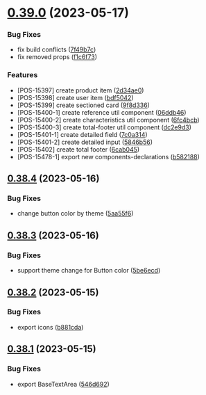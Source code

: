 # [0.39.0](https://github.com/idbi/components/compare/v0.38.4...v0.39.0) (2023-05-17)


### Bug Fixes

* fix build conflicts ([7f49b7c](https://github.com/idbi/components/commit/7f49b7c921230d3d35e00cdd82d7b67d7f797646))
* fix removed props ([f1c6f73](https://github.com/idbi/components/commit/f1c6f7384d80b9e36035494587ca32ff631b822d))


### Features

* [POS-15397] create product item ([2d34ae0](https://github.com/idbi/components/commit/2d34ae0198275c2387a33e70c2f2c7b9e4619bac))
* [POS-15398] create user item ([bdf5042](https://github.com/idbi/components/commit/bdf504258d90ba4ba5b5c2f1940d25845f8e0842))
* [POS-15399] create sectioned card ([9f8d336](https://github.com/idbi/components/commit/9f8d33655fc142f321f168949b4fad10400f46ef))
* [POS-15400-1] create reference util component ([06ddb46](https://github.com/idbi/components/commit/06ddb4659ca9f745b5c69afccd32ee31f16e764e))
* [POS-15400-2] create characteristics util component ([6fc4bcb](https://github.com/idbi/components/commit/6fc4bcbcabfaa648c06f4a37d4da270f140927d1))
* [POS-15400-3] create total-footer util component ([dc2e9d3](https://github.com/idbi/components/commit/dc2e9d3f7fb42136f08355edb2f68400007d0198))
* [POS-15401-1] create detailed field ([7c0a314](https://github.com/idbi/components/commit/7c0a3141901e99dc1e2167a816315d7ab5f8e86c))
* [POS-15401-2] create detailed input ([5846b56](https://github.com/idbi/components/commit/5846b56a6d990933e0c415add023fc3b85c64264))
* [POS-15402] create total footer ([6cab045](https://github.com/idbi/components/commit/6cab045899008db7cd5acfae8df0782cf11ca0e1))
* [POS-15478-1] export new components-declarations ([b582188](https://github.com/idbi/components/commit/b58218872038862b94e298a3828bf1f97bb2dba7))



## [0.38.4](https://github.com/idbi/components/compare/v0.38.3...v0.38.4) (2023-05-16)


### Bug Fixes

* change button color by theme ([5aa55f6](https://github.com/idbi/components/commit/5aa55f65f8c09f640ee2effd0b740d6477a39f97))



## [0.38.3](https://github.com/idbi/components/compare/v0.38.2...v0.38.3) (2023-05-16)


### Bug Fixes

* support theme change for Button color ([5be6ecd](https://github.com/idbi/components/commit/5be6ecd4bf12be653f41bbd3b9be40564e7852df))



## [0.38.2](https://github.com/idbi/components/compare/v0.38.1...v0.38.2) (2023-05-15)


### Bug Fixes

* export icons ([b881cda](https://github.com/idbi/components/commit/b881cdaf98efccda8b5171cd99e0b3217c1fc8aa))



## [0.38.1](https://github.com/idbi/components/compare/v0.38.0...v0.38.1) (2023-05-15)


### Bug Fixes

* export BaseTextArea ([546d692](https://github.com/idbi/components/commit/546d692c31d191cda308aa75de3a0299cbc90dbc))



